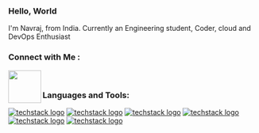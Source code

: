 ### Hello, World

I'm Navraj, from India. Currently an Engineering student, Coder, cloud and DevOps Enthusiast

### Connect with Me :

<a href ="https://www.linkedin.com/in/navraj-khanal-011/"><img align="left" width="66px" src="https://upload.wikimedia.org/wikipedia/commons/0/01/LinkedIn_Logo.svg" /></a>

<br>

### Languages and Tools:
[![techstack logo](https://readme-components.vercel.app/api?component=logo&logo=react)](https://github.com/harish-sethuraman/readme-components)
[![techstack logo](https://readme-components.vercel.app/api?component=logo&logo=Django)](https://github.com/harish-sethuraman/readme-components)
[![techstack logo](https://readme-components.vercel.app/api?component=logo&logo=Node.js)](https://github.com/harish-sethuraman/readme-components)
[![techstack logo](https://readme-components.vercel.app/api?component=logo&logo=Python)](https://github.com/harish-sethuraman/readme-components)
[![techstack logo](https://readme-components.vercel.app/api?component=logo&logo=C++)](https://github.com/harish-sethuraman/readme-components)
[![techstack logo](https://readme-components.vercel.app/api?component=logo&logo=Java)](https://github.com/harish-sethuraman/readme-components)


<br><br>
<!-- 
![Anurag's GitHub stats](https://github-readme-stats.vercel.app/api?username=mrneilk&show_icons=true)

[![Top Langs](https://github-readme-stats.vercel.app/api/top-langs/?username=mrneilk)](https://github.com/mrneilk/github-readme-stats)
 -->
